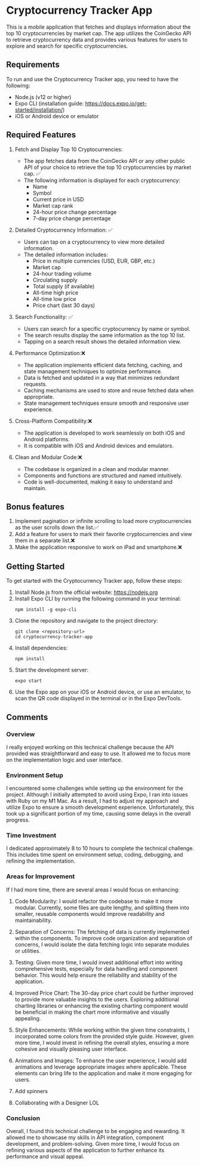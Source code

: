 # Cryptocurrency Tracker App

This is a mobile application that fetches and displays information about the top 10 cryptocurrencies by market cap. The app utilizes the CoinGecko API to retrieve cryptocurrency data and provides various features for users to explore and search for specific cryptocurrencies.

## Requirements

To run and use the Cryptocurrency Tracker app, you need to have the following:

- Node.js (v12 or higher)
- Expo CLI (installation guide: https://docs.expo.io/get-started/installation/)
- iOS or Android device or emulator

## Required Features

1. Fetch and Display Top 10 Cryptocurrencies:
   - The app fetches data from the CoinGecko API or any other public API of your choice to retrieve the top 10 cryptocurrencies by market cap. ✅
   - The following information is displayed for each cryptocurrency:
     - Name
     - Symbol
     - Current price in USD
     - Market cap rank
     - 24-hour price change percentage
     - 7-day price change percentage

2. Detailed Cryptocurrency Information: ✅
   - Users can tap on a cryptocurrency to view more detailed information.
   - The detailed information includes:
     - Price in multiple currencies (USD, EUR, GBP, etc.)
     - Market cap
     - 24-hour trading volume
     - Circulating supply
     - Total supply (if available)
     - All-time high price
     - All-time low price
     - Price chart (last 30 days)

3. Search Functionality: ✅
   - Users can search for a specific cryptocurrency by name or symbol.
   - The search results display the same information as the top 10 list.
   - Tapping on a search result shows the detailed information view.

4. Performance Optimization:❌
   - The application implements efficient data fetching, caching, and state management techniques to optimize performance.
   - Data is fetched and updated in a way that minimizes redundant requests.
   - Caching mechanisms are used to store and reuse fetched data when appropriate.
   - State management techniques ensure smooth and responsive user experience.

5. Cross-Platform Compatibility:❌
   - The application is developed to work seamlessly on both iOS and Android platforms.
   - It is compatible with iOS and Android devices and emulators.

6. Clean and Modular Code:❌
   - The codebase is organized in a clean and modular manner.
   - Components and functions are structured and named intuitively.
   - Code is well-documented, making it easy to understand and maintain.

## Bonus features

1. Implement pagination or infinite scrolling to load more cryptocurrencies as the user scrolls down the list.✅
2. Add a feature for users to mark their favorite cryptocurrencies and view them in a separate list.❌
3. Make the application responsive to work on iPad and smartphone.❌

## Getting Started

To get started with the Cryptocurrency Tracker app, follow these steps:

1. Install Node.js from the official website: https://nodejs.org
2. Install Expo CLI by running the following command in your terminal:
   ```
   npm install -g expo-cli
   ```
3. Clone the repository and navigate to the project directory:
   ```
   git clone <repository-url>
   cd cryptocurrency-tracker-app
   ```
4. Install dependencies:
   ```
   npm install
   ```
5. Start the development server:
   ```
   expo start
   ```
6. Use the Expo app on your iOS or Android device, or use an emulator, to scan the QR code displayed in the terminal or in the Expo DevTools.

## Comments

### Overview
I really enjoyed working on this technical challenge because the API provided was straightforward and easy to use. It allowed me to focus more on the implementation logic and user interface.

### Environment Setup
I encountered some challenges while setting up the environment for the project. Although I initially attempted to avoid using Expo, I ran into issues with Ruby on my M1 Mac. As a result, I had to adjust my approach and utilize Expo to ensure a smooth development experience. Unfortunately, this took up a significant portion of my time, causing some delays in the overall progress.

### Time Investment
I dedicated approximately 8 to 10 hours to complete the technical challenge. This includes time spent on environment setup, coding, debugging, and refining the implementation.

### Areas for Improvement
If I had more time, there are several areas I would focus on enhancing:

1. Code Modularity: I would refactor the codebase to make it more modular. Currently, some files are quite lengthy, and splitting them into smaller, reusable components would improve readability and maintainability.

2. Separation of Concerns: The fetching of data is currently implemented within the components. To improve code organization and separation of concerns, I would isolate the data fetching logic into separate modules or utilities.

3. Testing: Given more time, I would invest additional effort into writing comprehensive tests, especially for data handling and component behavior. This would help ensure the reliability and stability of the application.

4. Improved Price Chart: The 30-day price chart could be further improved to provide more valuable insights to the users. Exploring additional charting libraries or enhancing the existing charting component would be beneficial in making the chart more informative and visually appealing.

5. Style Enhancements: While working within the given time constraints, I incorporated some colors from the provided style guide. However, given more time, I would invest in refining the overall styles, ensuring a more cohesive and visually pleasing user interface.

6. Animations and Images: To enhance the user experience, I would add animations and leverage appropriate images where applicable. These elements can bring life to the application and make it more engaging for users.

7. Add spinners

8. Collaborating with a Designer LOL

### Conclusion
Overall, I found this technical challenge to be engaging and rewarding. It allowed me to showcase my skills in API integration, component development, and problem-solving. Given more time, I would focus on refining various aspects of the application to further enhance its performance and visual appeal.
